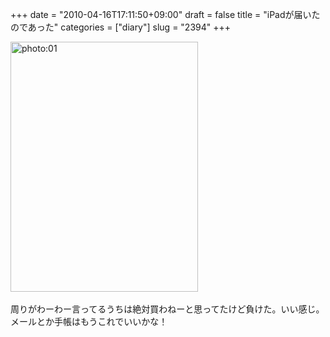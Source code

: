 +++
date = "2010-04-16T17:11:50+09:00"
draft = false
title = "iPadが届いたのであった"
categories = ["diary"]
slug = "2394"
+++

<div align="left"><a href="/images/ameblo/blog_import_4f7a3891b6807.jpg"><img src="/images/ameblo/blog_import_4f7a3891b6807.jpg" alt="photo:01" width="300" height="400" border="0" /></a></div><br clear="all" />
周りがわーわー言ってるうちは絶対買わねーと思ってたけど負けた。いい感じ。メールとか手帳はもうこれでいいかな！
